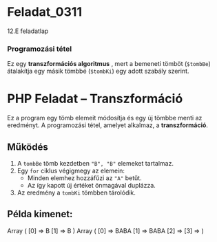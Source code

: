 # Feladat_0311

12.E feladatlap

### **Programozási tétel**

Ez egy  **transzformációs algoritmus** , mert a bemeneti tömböt (`$tombBe`) átalakítja egy másik tömbbé (`$tombKi`) egy adott szabály szerint.

# PHP Feladat – Transzformáció

Ez a program egy tömb elemeit módosítja és egy új tömbbe menti az eredményt. A programozási tétel, amelyet alkalmaz, a **transzformáció**.

## Működés

1. A `tombBe` tömb kezdetben `"B", "B"` elemeket tartalmaz.
2. Egy `for` ciklus végigmegy az elemein:
   - Minden elemhez hozzáfűzi az `"A"` betűt.
   - Az így kapott új értéket önmagával duplázza.
3. Az eredmény a `tombKi` tömbben tárolódik.

## Példa kimenet:  

Array ( [0] => B [1] => B ) Array ( [0] => BABA [1] => BABA [2] =>  [3] =>  )
